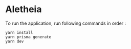 # Aletheia

To run the application, run following commands in order : 

```
yarn install
yarn prisma generate
yarn dev
```

